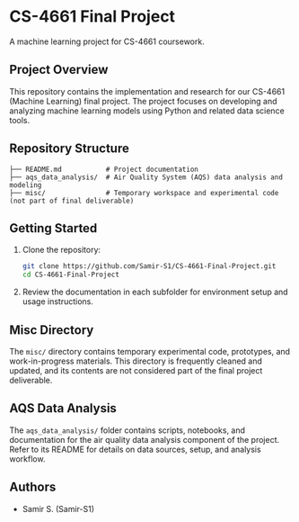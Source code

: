 # CS-4661 Final Project

A machine learning project for CS-4661 coursework.

## Project Overview

This repository contains the implementation and research for our CS-4661 (Machine Learning) final project. The project focuses on developing and analyzing machine learning models using Python and related data science tools.

## Repository Structure

```
├── README.md           # Project documentation
├── aqs_data_analysis/  # Air Quality System (AQS) data analysis and modeling
├── misc/               # Temporary workspace and experimental code (not part of final deliverable)
```

## Getting Started

1. Clone the repository:

   ```bash
   git clone https://github.com/Samir-S1/CS-4661-Final-Project.git
   cd CS-4661-Final-Project
   ```

2. Review the documentation in each subfolder for environment setup and usage instructions.

## Misc Directory

The `misc/` directory contains temporary experimental code, prototypes, and work-in-progress materials. This directory is frequently cleaned and updated, and its contents are not considered part of the final project deliverable.

## AQS Data Analysis

The `aqs_data_analysis/` folder contains scripts, notebooks, and documentation for the air quality data analysis component of the project. Refer to its README for details on data sources, setup, and analysis workflow.

## Authors

- Samir S. (Samir-S1)
